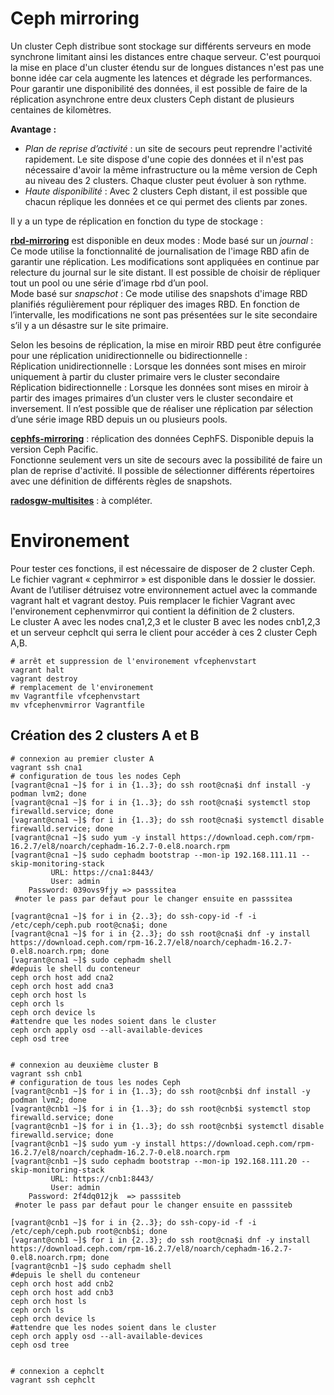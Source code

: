 # Ceph mirroring
Un cluster Ceph distribue sont stockage sur différents serveurs en mode synchrone limitant ainsi les distances entre chaque serveur. C'est pourquoi la mise en place d'un cluster étendu sur de longues distances n'est pas une bonne idée car cela augmente les latences et dégrade les performances.
Pour garantir une disponibilité des données, il est possible de faire de la réplication asynchrone entre deux clusters Ceph distant de plusieurs centaines de kilomètres.  

**Avantage :**  
- _Plan de reprise d’activité_ : un site de secours peut reprendre l'activité rapidement. Le site dispose d'une copie des données et il n'est pas nécessaire d'avoir la même infrastructure ou la même version de Ceph au niveau des 2 clusters. Chaque cluster peut évoluer à son rythme.  
- _Haute disponibilité_ : Avec 2 clusters Ceph distant, il est possible que chacun réplique les données et ce qui permet des clients par zones.  

Il y a un type de réplication en fonction du type de stockage :  

**[rbd-mirroring](https://docs.ceph.com/en/latest/rbd/rbd-mirroring/)** est disponible en deux modes :
Mode basé sur un _journal_ : Ce mode utilise la fonctionnalité de journalisation de l'image RBD afin de garantir une réplication. Les modifications sont appliquées en continue par relecture du journal sur le site distant. Il est possible de choisir de répliquer tout un pool ou une série d’image rbd d’un pool.  
Mode basé sur _snapschot_ : Ce mode utilise des snapshots d'image RBD planifiés régulièrement pour répliquer des images RBD. En fonction de l’intervalle, les modifications ne sont pas présentées sur le site secondaire s’il y a un désastre sur le site primaire.  

Selon les besoins de réplication, la mise en miroir RBD peut être configurée pour une réplication unidirectionnelle ou bidirectionnelle :  
Réplication unidirectionnelle : Lorsque les données sont mises en miroir uniquement à partir du cluster primaire vers le cluster secondaire  
Réplication bidirectionnelle : Lorsque les données sont mises en miroir à partir des images primaires d’un cluster vers le cluster secondaire et inversement. 
Il n’est possible que de réaliser une réplication par sélection d’une série image RBD depuis un ou plusieurs pools.

**[cephfs-mirroring](https://docs.ceph.com/en/latest/dev/cephfs-mirroring/)** : réplication des données CephFS. Disponible depuis la version Ceph Pacific.   
 Fonctionne seulement vers un site de secours avec la possibilité de faire un plan de reprise d'activité. Il possible de sélectionner différents répertoires avec une définition de différents règles de snapshots.

**[radosgw-multisites](https://docs.ceph.com/en/latest/radosgw/multisite-sync-policy/)** : à compléter.

# Environement 
Pour tester ces fonctions, il est nécessaire de disposer de 2 cluster Ceph.  
Le fichier vagrant « cephmirror » est disponible dans le dossier le dossier. Avant de l’utiliser détruisez votre environnement actuel avec la commande vagrant halt et vagrant destoy. Puis remplacer le fichier Vagrant avec l'environement cephenvmirror qui contient la définition de 2 clusters.  
Le cluster A avec les nodes cna1,2,3 et le cluster B avec les nodes cnb1,2,3  et un serveur cephclt  qui serra le client pour accéder à ces 2 cluster Ceph A,B.

```
# arrêt et suppression de l'environement vfcephenvstart
vagrant halt
vagrant destroy
# remplacement de l'environement
mv Vagrantfile vfcephenvstart
mv vfcephenvmirror Vagrantfile
```

## Création des 2 clusters A et B
```
# connexion au premier cluster A
vagrant ssh cna1
# configuration de tous les nodes Ceph
[vagrant@cna1 ~]$ for i in {1..3}; do ssh root@cna$i dnf install -y podman lvm2; done
[vagrant@cna1 ~]$ for i in {1..3}; do ssh root@cna$i systemctl stop firewalld.service; done
[vagrant@cna1 ~]$ for i in {1..3}; do ssh root@cna$i systemctl disable firewalld.service; done
[vagrant@cna1 ~]$ sudo yum -y install https://download.ceph.com/rpm-16.2.7/el8/noarch/cephadm-16.2.7-0.el8.noarch.rpm
[vagrant@cna1 ~]$ sudo cephadm bootstrap --mon-ip 192.168.111.11 --skip-monitoring-stack
 	     URL: https://cna1:8443/
	     User: admin
	Password: 039ovs9fjy => passsitea
 #noter le pass par defaut pour le changer ensuite en passsitea

[vagrant@cna1 ~]$ for i in {2..3}; do ssh-copy-id -f -i /etc/ceph/ceph.pub root@cna$i; done
[vagrant@cna1 ~]$ for i in {2..3}; do ssh root@cna$i dnf -y install https://download.ceph.com/rpm-16.2.7/el8/noarch/cephadm-16.2.7-0.el8.noarch.rpm; done
[vagrant@cna1 ~]$ sudo cephadm shell
#depuis le shell du conteneur 
ceph orch host add cna2
ceph orch host add cna3
ceph orch host ls
ceph orch ls
ceph orch device ls
#attendre que les nodes soient dans le cluster
ceph orch apply osd --all-available-devices
ceph osd tree


# connexion au deuxième cluster B
vagrant ssh cnb1
# configuration de tous les nodes Ceph
[vagrant@cnb1 ~]$ for i in {1..3}; do ssh root@cnb$i dnf install -y podman lvm2; done
[vagrant@cnb1 ~]$ for i in {1..3}; do ssh root@cnb$i systemctl stop firewalld.service; done
[vagrant@cnb1 ~]$ for i in {1..3}; do ssh root@cnb$i systemctl disable firewalld.service; done
[vagrant@cnb1 ~]$ sudo yum -y install https://download.ceph.com/rpm-16.2.7/el8/noarch/cephadm-16.2.7-0.el8.noarch.rpm
[vagrant@cnb1 ~]$ sudo cephadm bootstrap --mon-ip 192.168.111.20 --skip-monitoring-stack
 	     URL: https://cnb1:8443/
	     User: admin
	Password: 2f4dq012jk  => passsiteb
 #noter le pass par defaut pour le changer ensuite en passsiteb

[vagrant@cnb1 ~]$ for i in {2..3}; do ssh-copy-id -f -i /etc/ceph/ceph.pub root@cnb$i; done
[vagrant@cnb1 ~]$ for i in {2..3}; do ssh root@cna$i dnf -y install https://download.ceph.com/rpm-16.2.7/el8/noarch/cephadm-16.2.7-0.el8.noarch.rpm; done
[vagrant@cnb1 ~]$ sudo cephadm shell
#depuis le shell du conteneur 
ceph orch host add cnb2
ceph orch host add cnb3
ceph orch host ls
ceph orch ls
ceph orch device ls
#attendre que les nodes soient dans le cluster
ceph orch apply osd --all-available-devices
ceph osd tree


# connexion a cephclt
vagrant ssh cephclt
```
